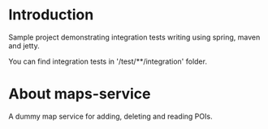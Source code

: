 Introduction
============

Sample project demonstrating integration tests writing using spring, maven and jetty.

You can find integration tests in '/test/**/integration'	folder.

About maps-service
==================

A dummy map service for adding, deleting and reading POIs.
